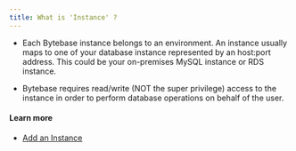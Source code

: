 ```yaml
---
title: What is 'Instance' ?
---
```


- Each Bytebase instance belongs to an environment. An instance usually maps to one of your database instance represented by an host:port address. This could be your on-premises MySQL instance or RDS instance.

- Bytebase requires read/write (NOT the super privilege) access to the instance in order to perform database operations on behalf of the user.

#### Learn more

- [Add an Instance](https://docs.bytebase.com/get-started/step-by-step/add-an-instance)
